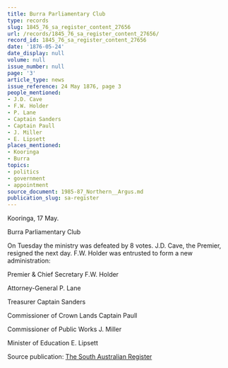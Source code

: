 ```yaml
---
title: Burra Parliamentary Club
type: records
slug: 1845_76_sa_register_content_27656
url: /records/1845_76_sa_register_content_27656/
record_id: 1845_76_sa_register_content_27656
date: '1876-05-24'
date_display: null
volume: null
issue_number: null
page: '3'
article_type: news
issue_reference: 24 May 1876, page 3
people_mentioned:
- J.D. Cave
- F.W. Holder
- P. Lane
- Captain Sanders
- Captain Paull
- J. Miller
- E. Lipsett
places_mentioned:
- Kooringa
- Burra
topics:
- politics
- government
- appointment
source_document: 1985-87_Northern__Argus.md
publication_slug: sa-register
---
```


Kooringa, 17 May.

Burra Parliamentary Club

On Tuesday the ministry was defeated by 8 votes.  J.D. Cave, the Premier, resigned the next day.  F.W. Holder was entrusted to form a new administration:

Premier & Chief Secretary	F.W. Holder

Attorney-General	P. Lane

Treasurer	Captain Sanders

Commissioner of Crown Lands	Captain Paull

Commissioner of Public Works	J. Miller

Minister of Education	E. Lipsett

Source publication: [The South Australian Register](/publications/sa-register/)
